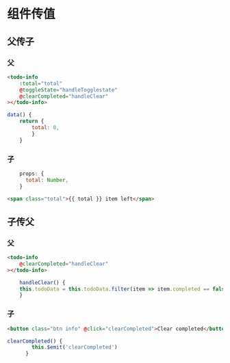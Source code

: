 # 组件传值

## 父传子

### 父
``` html
<todo-info
    :total="total"
    @toggleState="handleTogglestate"
    @clearCompleted="handleClear"
></todo-info>
```

``` javascript
data() {
    return {
        total: 0,
        }
    }
```

### 子

``` javascript
    props: {
      total: Number,
    }
```

``` html
<span class="total">{{ total }} item left</span>
```

## 子传父

### 父
``` html
<todo-info
    @clearCompleted="handleClear"
></todo-info>
```

``` javascript
    handleClear() {
    this.todoData = this.todoData.filter(item => item.completed == false)
    }
```

### 子

``` html
<button class="btn info" @click="clearCompleted">Clear completed</button>
```

``` javascript
clearCompleted() {
        this.$emit('clearCompleted')
      }
```
